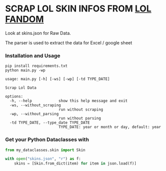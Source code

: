 # SCRAP LOL SKIN INFOS FROM [LOL FANDOM](https://leagueoflegends.fandom.com/wiki/List_of_champion_skins_(League_of_Legends))


Look at skins.json for Raw Data.

The parser is used to extract the data for Excel / google sheet 

### Installation and Usage

````shell
pip install requirements.txt
python main.py -wp
````
````
usage: main.py [-h] [-ws] [-wp] [-td TYPE_DATE]

Scrap Lol Data

options:
  -h, --help            show this help message and exit
  -ws, --without_scraping
                        run without scraping
  -wp, --without_parsing
                        run without parsing
  -td TYPE_DATE, --type_date TYPE_DATE
                        TYPE_DATE: year or month or day, default: year
````



### Get your Python Dataclasses with 
`````python
from my_dataclasses.skin import Skin

with open("skins.json", "r") as f:
    skins = [Skin.from_dict(item) for item in json.load(f)]
`````

